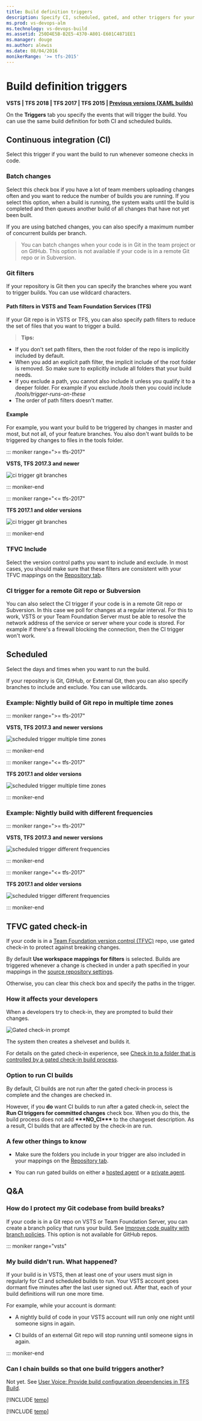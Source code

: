 ```yaml
---
title: Build definition triggers
description: Specify CI, scheduled, gated, and other triggers for your build on VSTS and Team Foundation Server (TFS)
ms.prod: vs-devops-alm
ms.technology: vs-devops-build
ms.assetid: 250D4E5B-B2E5-4370-A801-E601C4871EE1
ms.manager: douge
ms.author: alewis
ms.date: 08/04/2016
monikerRange: '>= tfs-2015'
---
```



# Build definition triggers

**VSTS | TFS 2018 | TFS 2017 | TFS 2015 | [Previous versions (XAML builds)](https://msdn.microsoft.com/library/hh190718%28v=vs.120%29.aspx)**

On the **Triggers** tab you specify the events that will trigger the build. You can use the same build definition for both CI and scheduled builds.

<a name="ci"></a>
## Continuous integration (CI)

Select this trigger if you want the build to run whenever someone checks in code.

### Batch changes

Select this check box if you have a lot of team members uploading changes often and you want to reduce the number of builds you are running. If you select this option, when a build is running, the system waits until the build is completed and then queues another build of all changes that have not yet been built.

If you are using batched changes, you can also specify a maximum number of concurrent builds per branch.

> You can batch changes when your code is in Git in the team project or on GitHub. This option is not available if your code is in a remote Git repo or in Subversion.

### Git filters

If your repository is Git then you can specify the branches where you want to trigger builds. You can use wildcard characters.

#### Path filters in VSTS and Team Foundation Services (TFS)

If your Git repo is in VSTS or TFS, you can also specify path filters to reduce the set of files that you want to trigger a build.

 > **Tips:**
 * If you don't set path filters, then the root folder of the repo is implicitly included by default.
 * When you add an explicit path filter, the implicit include of the root folder is removed. So make sure to explicitly include all folders that your build needs.
 * If you exclude a path, you cannot also include it unless you qualify it to a deeper folder. For example if you exclude _/tools_ then you could include _/tools/trigger-runs-on-these_
 * The order of path filters doesn't matter.

#### Example

For example, you want your build to be triggered by changes in master and most, but not all, of your feature branches. You also don't want builds to be triggered by changes to files in the tools folder.

::: moniker range=">= tfs-2017"

**VSTS, TFS 2017.3 and newer**

![ci trigger git branches](_img/triggers/ci-trigger-git-branches-neweditor.png)

::: moniker-end

::: moniker range="<= tfs-2017"

**TFS 2017.1 and older versions**

![ci trigger git branches](_img/triggers/ci-trigger-git-branches.png)

::: moniker-end

### TFVC Include

Select the version control paths you want to include and exclude. In most cases, you should make sure that these filters are consistent with your TFVC mappings on the [Repository tab](repository.md).


### CI trigger for a remote Git repo or Subversion

You can also select the CI trigger if your code is in a remote Git repo or Subversion. In this case we poll for changes at a regular interval. For this to work, VSTS or your Team Foundation Server must be able to resolve the network address of the service or server where your code is stored. For example if there's a firewall blocking the connection, then the CI trigger won't work.


## Scheduled

Select the days and times when you want to run the build.

If your repository is Git, GitHub, or External Git, then you can also specify branches to include and exclude. You can use wildcards.


### Example: Nightly build of Git repo in multiple time zones

::: moniker range=">= tfs-2017"

**VSTS, TFS 2017.3 and newer versions**

![scheduled trigger multiple time zones](_img/triggers/scheduled-trigger-git-multiple-time-zones-neweditor.png)

::: moniker-end

::: moniker range="<= tfs-2017"

**TFS 2017.1 and older versions**

![scheduled trigger multiple time zones](_img/triggers/scheduled-trigger-git-multiple-time-zones.png)

::: moniker-end

### Example: Nightly build with different frequencies

::: moniker range=">= tfs-2017"

**VSTS, TFS 2017.3 and newer versions**

![scheduled trigger different frequencies](_img/triggers/scheduled-trigger-git-different-frequencies-neweditor.png)

::: moniker-end

::: moniker range="<= tfs-2017"

**TFS 2017.1 and older versions**

![scheduled trigger different frequencies](_img/triggers/scheduled-trigger-git-different-frequencies.png)

::: moniker-end

<h2 id="gated">TFVC gated check-in</h2>

If your code is in a [Team Foundation version control (TFVC)](../../../../tfvc/overview.md) repo, use gated check-in to protect against breaking changes.

By default **Use workspace mappings for filters** is selected. Builds are triggered whenever a change is checked in under a path specified in your mappings in the [source repository settings](repository.md).

Otherwise, you can clear this check box and specify the paths in the trigger.

### How it affects your developers

When a developers try to check-in, they are prompted to build their changes.

![Gated check-in prompt](_img/triggers/tfvc-gated-check-in-prompt.png)

The system then creates a shelveset and builds it.

For details on the gated check-in experience, see [Check in to a folder that is controlled by a gated check-in build process](../../../../tfvc/check-folder-controlled-by-gated-check-build-process.md).


### Option to run CI builds

By default, CI builds are not run after the gated check-in process is complete and the changes are checked in.

However, if you **do** want CI builds to run after a gated check-in, select the **Run CI triggers for committed changes** check box. When you do this, the build process does not add **&#42;&#42;&#42;NO_CI&#42;&#42;&#42;** to the changeset description. As a result, CI builds that are affected by the check-in are run.


### A few other things to know

* Make sure the folders you include in your trigger are also included in your mappings on the [Repository tab](repository.md).

* You can run gated builds on either a [hosted agent](../../../concepts/agents/hosted.md) or a [private agent](../../../concepts/agents/agents.md).


## Q&A

<!-- BEGINSECTION class="md-qanda" -->


### How do I protect my Git codebase from build breaks?

If your code is in a Git repo on VSTS or Team Foundation Server, you can create a branch policy that runs your build. See [Improve code quality with branch policies](../../../../git/branch-policies.md). This option is not available for GitHub repos.

::: moniker range="vsts"

### My build didn't run. What happened?

If your build is in VSTS, then at least one of your users must sign in regularly for CI and scheduled builds to run. Your VSTS account goes dormant five minutes after the last user signed out. After that, each of your build definitions will run one more time.

For example, while your account is dormant:

 * A nightly build of code in your VSTS account will run only one night until someone signs in again.

 * CI builds of an external Git repo will stop running until someone signs in again.

::: moniker-end

### Can I chain builds so that one build triggers another?

Not yet. See [User Voice: Provide build configuration dependencies in TFS Build](https://visualstudio.uservoice.com/forums/330519-team-services/suggestions/2165043-provide-build-configuration-dependencies-in-tfs-bu).

[!INCLUDE [temp](../../../_shared/qa-agents.md)]

[!INCLUDE [temp](../../../_shared/qa-versions.md)]

<!-- ENDSECTION -->
